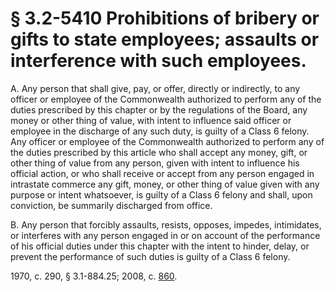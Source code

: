 # § 3.2-5410 Prohibitions of bribery or gifts to state employees; assaults or interference with such employees.

<p>A. Any person that shall give, pay, or offer, directly or indirectly, to any officer or employee of the Commonwealth authorized to perform any of the duties prescribed by this chapter or by the regulations of the Board, any money or other thing of value, with intent to influence said officer or employee in the discharge of any such duty, is guilty of a Class 6 felony. Any officer or employee of the Commonwealth authorized to perform any of the duties prescribed by this article who shall accept any money, gift, or other thing of value from any person, given with intent to influence his official action, or who shall receive or accept from any person engaged in intrastate commerce any gift, money, or other thing of value given with any purpose or intent whatsoever, is guilty of a Class 6 felony and shall, upon conviction, be summarily discharged from office.</p><p>B. Any person that forcibly assaults, resists, opposes, impedes, intimidates, or interferes with any person engaged in or on account of the performance of his official duties under this chapter with the intent to hinder, delay, or prevent the performance of such duties is guilty of a Class 6 felony.</p><p>1970, c. 290, § 3.1-884.25; 2008, c. <a href='http://lis.virginia.gov/cgi-bin/legp604.exe?081+ful+CHAP0860'>860</a>.</p>
